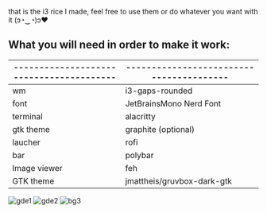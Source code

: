 that is the i3 rice I made, feel free to use them or do whatever you want with it (ɔ◔‿◔)ɔ♥ 


## What you will need in order to make it work:

| ---------------------------------------- | ---------------------------------------- |
| ---------------------------------------- | ---------------------------------------- |
| wm                                       | i3-gaps-rounded                          |
| font                                     | JetBrainsMono Nerd Font                  |
| terminal                                 | alacritty                                |
| gtk theme                                | graphite (optional)                      |
| laucher                                  | rofi                                     |
| bar                                      | polybar                                  |
| Image viewer                             | feh                                      |
| GTK theme                                | jmattheis/gruvbox-dark-gtk               |

![gde1](https://user-images.githubusercontent.com/96692294/177333622-22fc8d0f-dce7-4e94-b8ce-489d16240cd5.png)
![gde2](https://user-images.githubusercontent.com/96692294/177333628-95b34028-1776-4054-ab18-1fa6761c0203.png)
![bg3](https://user-images.githubusercontent.com/96692294/177338324-e9b6aeb4-414d-47e7-8399-cfb1d54387f8.png)
